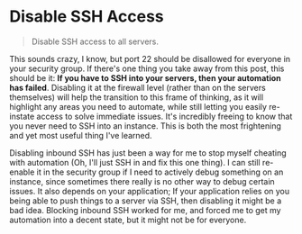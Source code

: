 # Disable SSH Access

> Disable SSH access to all servers.

This sounds crazy, I know, but port 22 should be disallowed for everyone in your security group. If there's one thing you take away from this post, this should be it: **If you have to SSH into your servers, then your automation has failed**. Disabling it at the firewall level (rather than on the servers themselves) will help the transition to this frame of thinking, as it will highlight any areas you need to automate, while still letting you easily re-instate access to solve immediate issues. It's incredibly freeing to know that you never need to SSH into an instance. This is both the most frightening and yet most useful thing I've learned.

Disabling inbound SSH has just been a way for me to stop myself cheating with automation (Oh, I'll just SSH in and fix this one thing). I can still re-enable it in the security group if I need to actively debug something on an instance, since sometimes there really is no other way to debug certain issues. It also depends on your application; If your application relies on you being able to push things to a server via SSH, then disabling it might be a bad idea. Blocking inbound SSH worked for me, and forced me to get my automation into a decent state, but it might not be for everyone.
